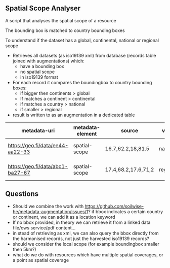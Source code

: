 
## Spatial Scope Analyser

A script that analyses the spatial scope of a resource

The bounding box is matched to country bounding boxes

To understand if the dataset has a global, continental, national or regional scope

- Retrieves all datasets (as iso19139 xml) from database (records table joined with augmentations) which:
    - have a bounding box 
    - no spatial scope
    - in iso19139 format
- For each record it compares the boundingbox to country bounding boxes: 
    - if bigger then continents > global
    - If matches a continent > continental
    - if matches a country > national
    - if smaller > regional
- result is written to as an augmentation in a dedicated table

| metadata-uri | metadata-element | source | value | proces |
| --- | --- | --- | --- | --- |
| https://geo.fi/data/ee44-aa22-33 | spatial-scope | 16.7,62.2,18,81.5 |  national | spatial-scope-analyser |
| https://geo.fi/data/abc1-ba27-67 | spatial-scope | 17.4,68.2,17.6,71,2 |  regional | spatial-scope-analyser |


## Questions

- Should we combine the work with <https://github.com/soilwise-he/metadata-augmentation/issues/1>? if bbox indicates a certain country or continent, we can add it as a location keyword
- If no bbox provided, in theory we can retrieve it from a linked data file/ows service/pdf content...
- in stead of retrieving as xml, we can also query the bbox directly from the harmonised records, not just the harvested iso19139 records?
- should we consider the local scope (for example boundingbox smaller then 5km?)
- what do we do with resources which have multiple spatial coverages, or a point as spatial coverage
